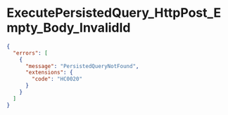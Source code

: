 # ExecutePersistedQuery_HttpPost_Empty_Body_InvalidId

```json
{
  "errors": [
    {
      "message": "PersistedQueryNotFound",
      "extensions": {
        "code": "HC0020"
      }
    }
  ]
}
```
